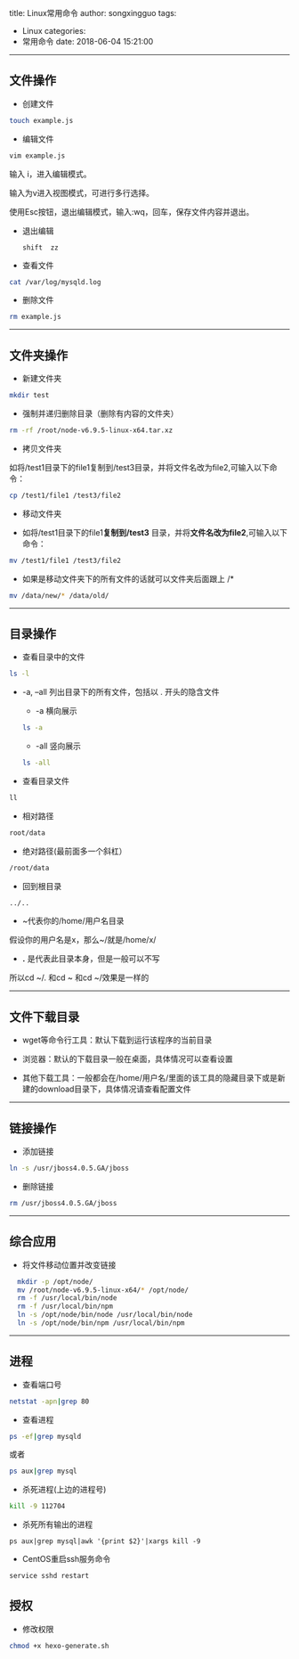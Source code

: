 title: Linux常用命令
author: songxingguo
tags:
  - Linux
categories:
  - 常用命令
date: 2018-06-04 15:21:00
---
文件操作
---

- 创建文件
```bash
touch example.js
```
- 编辑文件
```bash
vim example.js
```
 输入 i，进入编辑模式。
 
 输入为v进入视图模式，可进行多行选择。
 
 使用Esc按钮，退出编辑模式，输入:wq，回车，保存文件内容并退出。
 
- 退出编辑

  `shift  zz`

- 查看文件
```bash
cat /var/log/mysqld.log
```
- 删除文件
```bash
rm example.js
```
<!-- more-->

---
文件夹操作
---
- 新建文件夹
```bash
mkdir test
```
- 强制并递归删除目录（删除有内容的文件夹）
```bash
rm -rf /root/node-v6.9.5-linux-x64.tar.xz
```
- 拷贝文件夹

 如将/test1目录下的file1复制到/test3目录，并将文件名改为file2,可输入以下命令：
```bash
cp /test1/file1 /test3/file2
```
- 移动文件夹

 * 如将/test1目录下的file1**复制到/test3** 目录，并将**文件名改为file2**,可输入以下命令：
```bash
mv /test1/file1 /test3/file2
```
 * 如果是移动文件夹下的所有文件的话就可以文件夹后面跟上 /* 
```bash
mv /data/new/* /data/old/
```
---
目录操作
---
- 查看目录中的文件
```bash
ls -l
```
- -a, –all 列出目录下的所有文件，包括以 . 开头的隐含文件

  *  -a 横向展示
  ```bash
  ls -a
  ```
  *  -all 竖向展示
  ```bash
  ls -all
  ```
- 查看目录文件
```bash
ll
```
- 相对路径
```bash
root/data
```
- 绝对路径(最前面多一个斜杠）
```bash
/root/data
```
- 回到根目录
```bash
../..
```
- ~代表你的/home/用户名目录

 假设你的用户名是x，那么~/就是/home/x/
 
- **.** 是代表此目录本身，但是一般可以不写

 所以cd ~/. 和cd ~ 和cd ~/效果是一样的
 
---
文件下载目录
---
- wget等命令行工具：默认下载到运行该程序的当前目录

- 浏览器：默认的下载目录一般在桌面，具体情况可以查看设置

- 其他下载工具：一般都会在/home/用户名/里面的该工具的隐藏目录下或是新建的download目录下，具体情况请查看配置文件

---
链接操作
---
- 添加链接
```bash
ln -s /usr/jboss4.0.5.GA/jboss
```
- 删除链接
```bash
rm /usr/jboss4.0.5.GA/jboss
```
---
综合应用
---

- 将文件移动位置并改变链接
```bash
  mkdir -p /opt/node/
  mv /root/node-v6.9.5-linux-x64/* /opt/node/
  rm -f /usr/local/bin/node
  rm -f /usr/local/bin/npm
  ln -s /opt/node/bin/node /usr/local/bin/node
  ln -s /opt/node/bin/npm /usr/local/bin/npm
```
--- 
进程
---

- 查看端口号
```bash
netstat -apn|grep 80  
```
- 查看进程
```bash
ps -ef|grep mysqld
```
 或者
```bash
ps aux|grep mysql
```

- 杀死进程(上边的进程号)
```bash
kill -9 112704
```
- 杀死所有输出的进程
```
ps aux|grep mysql|awk '{print $2}'|xargs kill -9
```
- CentOS重启ssh服务命令
```bash
service sshd restart
```
授权
---

- 修改权限
```bash
chmod +x hexo-generate.sh
```

